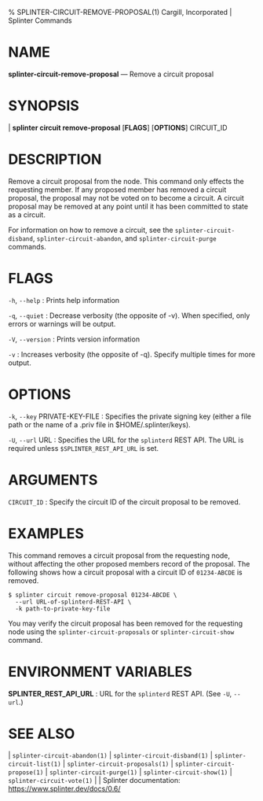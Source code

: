 % SPLINTER-CIRCUIT-REMOVE-PROPOSAL(1) Cargill, Incorporated | Splinter Commands
<!--
  Copyright 2018-2022 Cargill Incorporated
  Licensed under Creative Commons Attribution 4.0 International License
  https://creativecommons.org/licenses/by/4.0/
-->

NAME
====

**splinter-circuit-remove-proposal** — Remove a circuit proposal

SYNOPSIS
========
| **splinter circuit remove-proposal** \[**FLAGS**\] \[**OPTIONS**\] CIRCUIT_ID

DESCRIPTION
===========
Remove a circuit proposal from the node. This command only effects the
requesting member. If any proposed member has removed a circuit proposal, the
proposal may not be voted on to become a circuit. A circuit proposal may be
removed at any point until it has been committed to state as a circuit.

For information on how to remove a circuit, see the `splinter-circuit-disband`,
`splinter-circuit-abandon`, and `splinter-circuit-purge` commands.

FLAGS
=====
`-h`, `--help`
: Prints help information

`-q`, `--quiet`
: Decrease verbosity (the opposite of -v). When specified, only errors or
  warnings will be output.

`-V`, `--version`
: Prints version information

`-v`
: Increases verbosity (the opposite of -q). Specify multiple times for more
  output.

OPTIONS
=======
`-k`, `--key` PRIVATE-KEY-FILE
: Specifies the private signing key (either a file path or the name of a
  .priv file in $HOME/.splinter/keys).

`-U`, `--url` URL
: Specifies the URL for the `splinterd` REST API. The URL is required unless
  `$SPLINTER_REST_API_URL` is set.

ARGUMENTS
=========
`CIRCUIT_ID`
: Specify the circuit ID of the circuit proposal to be removed.

EXAMPLES
========
This command removes a circuit proposal from the requesting node, without
affecting the other proposed members record of the proposal. The following
shows how a circuit proposal with a circuit ID of `01234-ABCDE` is removed.

```
$ splinter circuit remove-proposal 01234-ABCDE \
  --url URL-of-splinterd-REST-API \
  -k path-to-private-key-file
```

You may verify the circuit proposal has been removed for the requesting node
using the `splinter-circuit-proposals` or `splinter-circuit-show` command.

ENVIRONMENT VARIABLES
=====================
**SPLINTER_REST_API_URL**
: URL for the `splinterd` REST API. (See `-U`, `--url`.)

SEE ALSO
========
| `splinter-circuit-abandon(1)`
| `splinter-circuit-disband(1)`
| `splinter-circuit-list(1)`
| `splinter-circuit-proposals(1)`
| `splinter-circuit-propose(1)`
| `splinter-circuit-purge(1)`
| `splinter-circuit-show(1)`
| `splinter-circuit-vote(1)`
|
| Splinter documentation: https://www.splinter.dev/docs/0.6/
